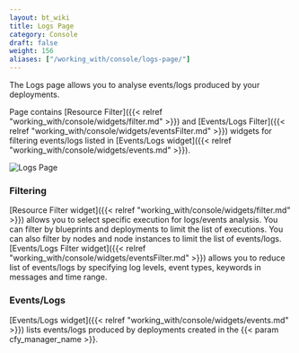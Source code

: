 ```yaml
---
layout: bt_wiki
title: Logs Page
category: Console
draft: false
weight: 156
aliases: ["/working_with/console/logs-page/"]
---
```


The Logs page allows you to analyse events/logs produced by your deployments.

Page contains [Resource Filter]({{< relref "working_with/console/widgets/filter.md" >}}) and [Events/Logs Filter]({{< relref "working_with/console/widgets/eventsFilter.md" >}}) widgets for filtering events/logs listed in [Events/Logs widget]({{< relref "working_with/console/widgets/events.md" >}}).

![Logs Page]( /images/ui/pages/logs-page.png )


### Filtering

[Resource Filter widget]({{< relref "working_with/console/widgets/filter.md" >}}) allows you to select specific execution for logs/events analysis. You can filter by blueprints and deployments to limit the list of executions.  You can also filter by nodes and node instances to limit the list of events/logs.
[Events/Logs Filter widget]({{< relref "working_with/console/widgets/eventsFilter.md" >}}) allows you to reduce list of events/logs by specifying log levels, event types, keywords in messages and time range.


### Events/Logs

[Events/Logs widget]({{< relref "working_with/console/widgets/events.md" >}}) lists events/logs produced by deployments created in the {{< param cfy_manager_name >}}.
